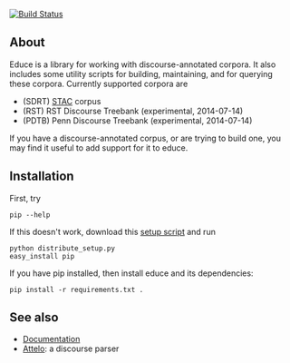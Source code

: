 [![Build Status](https://secure.travis-ci.org/kowey/educe.png)](http://travis-ci.org/kowey/educe)

## About

Educe is a library for working with discourse-annotated corpora.
It also includes some utility scripts for building, maintaining,
and for querying these corpora. Currently supported corpora are

* (SDRT) [STAC][stac] corpus
* (RST) RST Discourse Treebank (experimental, 2014-07-14)
* (PDTB) Penn Discourse Treebank (experimental, 2014-07-14)

If you have a discourse-annotated corpus, or are trying to build one,
you may find it useful to add support for it to educe.

## Installation

First, try

    pip --help

If this doesn't work, download this [setup script][setup-distribute] and
run

    python distribute_setup.py
    easy_install pip

If you have pip installed, then install educe and its dependencies:

    pip install -r requirements.txt .


## See also

* [Documentation][docs]
* [Attelo][attelo]: a discourse parser

[attelo]: http://github.com/kowey/attelo
[setup-distribute]: http://python-distribute.org/distribute_setup.py
[stac]:  http://www.irit.fr/STAC/
[glozz]: http://www.glozz.org/
[docs]:  https://educe.readthedocs.org/en/latest/api-doc/educe.html
